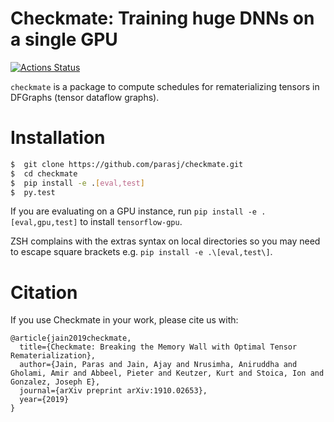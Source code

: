 # Checkmate: Training huge DNNs on a single GPU
[![Actions Status](https://github.com/parasj/checkmate/workflows/Python%20package%20testsuite%20(checkmate)/badge.svg)](https://github.com/parasj/checkmate/actions)

`checkmate` is a package to compute schedules for rematerializing tensors in DFGraphs (tensor dataflow graphs).

# Installation
```bash
$  git clone https://github.com/parasj/checkmate.git
$  cd checkmate
$  pip install -e .[eval,test]
$  py.test
```
If you are evaluating on a GPU instance, run `pip install -e .[eval,gpu,test]` to install `tensorflow-gpu`.

ZSH complains with the extras syntax on local directories so you may need to escape square brackets e.g. `pip install -e .\[eval,test\]`.

# Citation
If you use Checkmate in your work, please cite us with:
```
@article{jain2019checkmate,
  title={Checkmate: Breaking the Memory Wall with Optimal Tensor Rematerialization},
  author={Jain, Paras and Jain, Ajay and Nrusimha, Aniruddha and Gholami, Amir and Abbeel, Pieter and Keutzer, Kurt and Stoica, Ion and Gonzalez, Joseph E},
  journal={arXiv preprint arXiv:1910.02653},
  year={2019}
}
```
